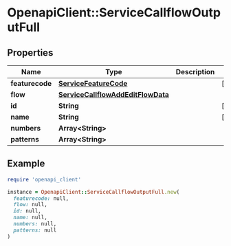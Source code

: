 # OpenapiClient::ServiceCallflowOutputFull

## Properties

| Name | Type | Description | Notes |
| ---- | ---- | ----------- | ----- |
| **featurecode** | [**ServiceFeatureCode**](ServiceFeatureCode.md) |  | [optional] |
| **flow** | [**ServiceCallflowAddEditFlowData**](ServiceCallflowAddEditFlowData.md) |  |  |
| **id** | **String** |  | [optional] |
| **name** | **String** |  | [optional] |
| **numbers** | **Array&lt;String&gt;** |  |  |
| **patterns** | **Array&lt;String&gt;** |  |  |

## Example

```ruby
require 'openapi_client'

instance = OpenapiClient::ServiceCallflowOutputFull.new(
  featurecode: null,
  flow: null,
  id: null,
  name: null,
  numbers: null,
  patterns: null
)
```

